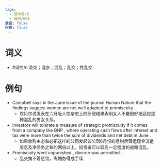 ```yaml
---
tags:
  - 首字母/P
  - 级别/GRE
掌握: false
模糊: false
---
```

# 词义
- #词性/n  滥交；混杂；混乱；乱交；性乱交
# 例句
- Campbell says in the June issue of the journal Human Nature that the findings suggest women are not well adapted to promiscuity .
	- 坎贝尔说发表在六月版人性杂志上的研究结果表明女人不能很好地适应这种混乱的男女关系。
- Investors will tolerate a measure of strategic promiscuity if it comes from a company like BHP , where operating cash flows after interest and tax were more than twice the sum of dividends and net debt in June .
	- 如果收购由必和必拓这样的公司发起该公司6月份的息税后营运现金流是股息及净债务之和的两倍以上，投资者可以容忍一定程度的战略混乱。
- Promiscuity went unpunished , divorce was permitted .
	- 乱交挨不着惩罚，离婚办得成手续
